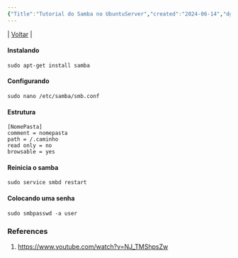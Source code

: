```yaml
---
{"Title":"Tutorial do Samba no UbuntuServer","created":"2024-06-14","dg-publish":true,"tags":["pessoal/estudos","pessoal/web"],"permalink":"/1-minha-vida/samba-ubuntu/","dgPassFrontmatter":true}
---
```


| [Voltar](index) |
#### Instalando
```
sudo apt-get install samba
```
#### Configurando
```
sudo nano /etc/samba/smb.conf
```
#### Estrutura
```
[NomePasta]
comment = nomepasta
path = /.caminho
read only = no
browsable = yes
```
#### Reinicia o samba
```
sudo service smbd restart
```
#### Colocando uma senha
```
sudo smbpasswd -a user
```
### References
1. https://www.youtube.com/watch?v=NJ_TMShpsZw
  